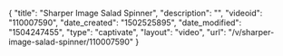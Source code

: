 {
    "title": "Sharper Image Salad Spinner",
    "description": "",
    "videoid": "110007590",
    "date_created": "1502525895",
    "date_modified": "1504247455",
    "type": "captivate",
    "layout": "video",
    "url": "\/v\/sharper-image-salad-spinner\/110007590"
}